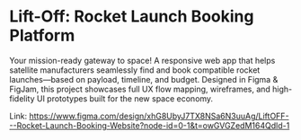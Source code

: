 # Lift-Off: Rocket Launch Booking Platform
Your mission-ready gateway to space! A responsive web app that helps satellite manufacturers seamlessly find and book compatible rocket launches—based on payload, timeline, and budget. Designed in Figma &amp; FigJam, this project showcases full UX flow mapping, wireframes, and high-fidelity UI prototypes built for the new space economy.

Link: https://www.figma.com/design/xhG8UbyJ7TX8NSa6N3uuAg/LiftOFF---Rocket-Launch-Booking-Website?node-id=0-1&t=owGVGZedM164Qdld-1
